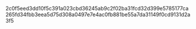 2c0f5eed3dd10f5c391a023cbd36245ab9c2f02ba31fcd32d399e5785177ca265fd34fbb3eea5d75d308a0497e7e4ac0fb881be55a7da31149f0cd9131d2a3f5
